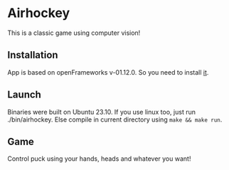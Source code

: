 # Airhockey  
This is a classic game using computer vision! 


## Installation  
App is based on openFrameworks v-01.12.0. So you need to install [it]([url](https://openframeworks.cc/download/)https://openframeworks.cc/download/).  

## Launch  
Binaries were built on Ubuntu 23.10. If you use linux too, just run ./bin/airhockey. Else compile in current directory using `make && make run`.  

## Game  
Control puck using your hands, heads and whatever you want!  
